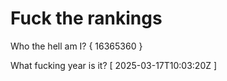 # Fuck the rankings

Who the hell am I?
{ 16365360 }

What fucking year is it?
[ 2025-03-17T10:03:20Z ]
